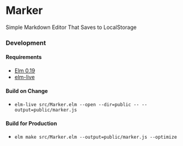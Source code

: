 # Marker

Simple Markdown Editor That Saves to LocalStorage

### Development

#### Requirements
  - [Elm 0.19](https://guide.elm-lang.org/install.html)
  - [elm-live](https://github.com/architectcodes/elm-live)

#### Build on Change
  - `elm-live src/Marker.elm --open --dir=public -- --output=public/marker.js`

#### Build for Production

  - `elm make src/Marker.elm --output=public/marker.js --optimize`
